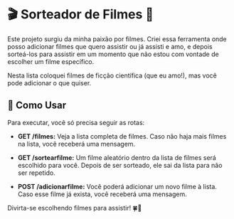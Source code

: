 # 🎬 Sorteador de Filmes 🍿

Este projeto surgiu da minha paixão por filmes. Criei essa ferramenta onde posso adicionar filmes que quero assistir ou já assisti e amo, e depois sorteá-los para assistir em um momento que não estou com vontade de escolher um filme específico.

Nesta lista coloquei filmes de ficção científica (que eu amo!), mas você pode adicionar o que quiser.

## 🚀 Como Usar

Para executar, você só precisa seguir as rotas:

- **GET /filmes:** Veja a lista completa de filmes. Caso não haja mais filmes na lista, você receberá uma mensagem.

- **GET /sortearfilme:** Um filme aleatório dentro da lista de filmes será escolhido para você. Depois de ser sorteado, ele sai da lista para não ser repetido.

- **POST /adicionarfilme:** Você poderá adicionar um novo filme à lista. Caso esse filme já exista, você receberá uma mensagem.

Divirta-se escolhendo filmes para assistir! 🍀🎥
